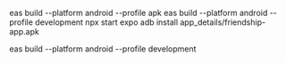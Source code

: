 eas build --platform android --profile apk
eas build --platform android --profile development
npx start expo
adb install app_details/friendship-app.apk

eas build --platform android --profile development
``` :contentReference[oaicite:18]{index=18}.
